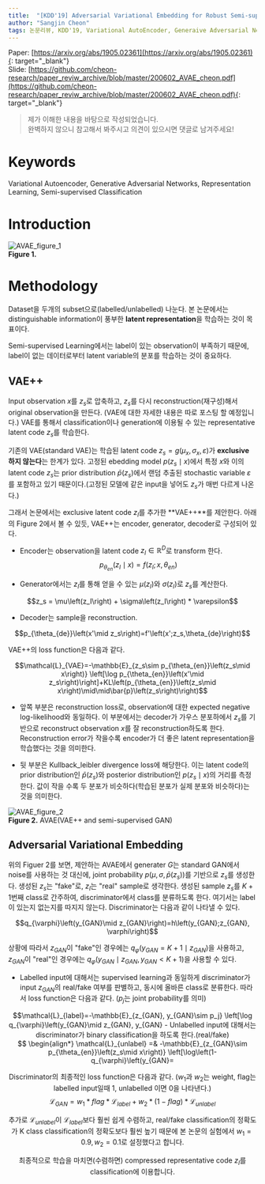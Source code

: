 ```yaml
---
title:  "[KDD'19] Adversarial Variational Embedding for Robust Semi-supervised Learning"
author: "Sangjin Cheon"
tags: 논문리뷰, KDD'19, Variational AutoEncoder, Generaive Adversarial Networks, Representation Learning, Semi-supervised Learning, Classification
---
```


Paper: [https://arxiv.org/abs/1905.02361](https://arxiv.org/abs/1905.02361){: target="_blank"}  
Slide: [https://github.com/cheon-research/paper_reviw_archive/blob/master/200602_AVAE_cheon.pdf](https://github.com/cheon-research/paper_reviw_archive/blob/master/200602_AVAE_cheon.pdf){: target="_blank"}


>제가 이해한 내용을 바탕으로 작성되었습니다.  
>완벽하지 않으니 참고해서 봐주시고 의견이 있으시면 댓글로 남겨주세요!

# Keywords
Variational Autoencoder, Generative Adversarial Networks, Representation Learning, Semi-supervised Classification

# Introduction
![AVAE_figure_1](https://github.com/cheon-research/cheon-research.github.io/blob/master/assets/img/AVAE_figure_1.PNG?raw=true)  
**Figure 1.**  

# Methodology
Dataset을 두개의 subset으로(labelled/unlabelled) 나눈다. 본 논문에서는 distinguishable information이 풍부한 **latent representation**을 학습하는 것이 목표이다.  

Semi-supervised Learning에서는 label이 있는 observation이 부족하기 때문에, label이 없는 데이터로부터 latent variable의 분포를 학습하는 것이 중요하다.

## VAE++
Input observation $x$를 $z_s$로 압축하고, $z_s$를 다시 reconstruction(재구성)해서 original observation을 만든다. (VAE에 대한 자세한 내용은 따로 포스팅 할 예정입니다.) VAE를 통해서 classification이나 generation에 이용될 수 있는 representative latent code $z_s$를 학습한다.  

기존의 VAE(standard VAE)는 학습된 latent code $z_s = g\left(\mu_x, \sigma_x, \varepsilon\right)$가 **exclusive 하지 않는다**는 한계가 있다. 고정된 ebedding model $p\left(z_s\mid x\right)$에서 특정 $x$와 이의 latent code $z_s$는 prior distribution $\bar{p}\left(z_s\right)$에서 랜덤 추출된 stochastic variable $\varepsilon$를 포함하고 있기 때문이다.(고정된 모델에 같은 input을 넣어도 $z_s$가 매번 다르게 나온다.)  

그래서 논문에서는 exclusive latent code $z_I$를 추가한 **VAE++**를 제안한다. 아래의 Figure 2에서 볼 수 있듯, VAE++는 encoder, generator, decoder로 구성되어 있다.  

* Encoder는 observation을 latent code $z_I \in \mathbb{R}^D$로 transform 한다.  
$$p_{\theta_{en}}\left(z_I\mid x\right)=f\left(z_I;x,\theta_{en}\right)$$  

* Generator에서는 $z_I$를 통해 얻을 수 있는 $\mu\left(z_I\right)$와 $\sigma\left(z_I\right)$로 $z_s$를 계산한다.  
<center>$$z_s = \mu\left(z_I\right) + \sigma\left(z_I\right) * \varepsilon$$</center>  

* Decoder는 sample을 reconstruction.  
<center>$$p_{\theta_{de}}\left(x'\mid z_s\right)=f'\left(x';z_s,\theta_{de}\right)$$</center>  

VAE++의 loss function은 다음과 같다.  
<center>$$\mathcal{L}_{VAE}=-\mathbb{E}_{z_s\sim p_{\theta_{en}}\left(z_s\mid x\right)} \left[\log p_{\theta_{en}}\left(x'\mid z_s\right)\right]+KL\left(p_{\theta_{en}}\left(z_s\mid x\right)\mid\mid\bar{p}\left(z_s\right)\right)$$</center>  

* 앞쪽 부분은 reconstruction loss로, observation에 대한 expected negative log-likelihood와 동일하다. 이 부분에서는 decoder가 가우스 분포하에서 $z_s$를 기반으로 reconstruct observation $x$를 잘 reconstruction하도록 한다. Reconstruction error가 작을수록 encoder가 더 좋은 latent representation을 학습했다는 것을 의미한다.  
  
* 뒷 부분은 Kullback_leibler divergence loss에 해당한다. 이는 latent code의 prior distribution인 $\bar{p}\left(z_s \right)$와 posterior distribution인 $p\left(z_s \mid x \right)$의 거리를 측정한다. 값이 작을 수록 두 분포가 비슷하다(학습된 분포가 실제 분포와 비슷하다)는 것을 의미한다.  

![AVAE_figure_2](https://github.com/cheon-research/cheon-research.github.io/blob/master/assets/img/AVAE_figure_2.PNG?raw=true)  
**Figure 2.** AVAE(VAE++ and semi-supervised GAN)  

## Adversarial Variational Embedding
위의 Figuer 2를 보면, 제안하는 AVAE에서 generater $G$는 standard GAN에서 noise를 사용하는 것 대신에, joint probability $p\left(\mu, \sigma, \bar{p}\left(z_s\right)\right)$를 기반으로 $z_s$를 생성한다. 생성된 $z_s$는 "fake"로, $z_I$는 "real" sample로 생각한다. 생성된 sample $z_s$를 $K+1$번째 class로 간주하여, discriminator에서 class를 분류하도록 한다. 여기서는 label이 있는지 없는지를 따지지 않는다. Discriminator는 다음과 같이 나타낼 수 있다.  
<center>$$q_{\varphi}\left(y_{GAN}\mid z_{GAN}\right)=h\left(y_{GAN};z_{GAN}, \varphi\right)$$</center>  

상황에 따라서 $z_{GAN}$이 "fake"인 경우에는 $q_{\varphi}\left(y_{GAN}=K+1\mid z_{GAN}\right)$을 사용하고, $z_{GAN}$이 "real"인 경우에는 $q_{\varphi}\left(y_{GAN}\mid z_{GAN}, y_{GAN}<K+1\right)$을 사용할 수 있다.  

- Labelled input에 대해서는 supervised learning과 동일하게 discriminator가 input $z_{GAN}$의 real/fake 여부를 판별하고, 동시에 올바른 class로 분류한다. 따라서 loss function은 다음과 같다. ($p_j$는 joint probability를 의미)  
<center>$$\mathcal{L}_{label}=-\mathbb{E}_{z_{GAN}, y_{GAN}\sim p_j} \left[\log q_{\varphi}\left(y_{GAN}\mid z_{GAN}, y_{GAN}<K+1\right)\right]$$</center>  
- Unlabelled input에 대해서는 discriminator가 binary classification을 하도록 한다.(real/fake)
<center>$$
\begin{align*}
\mathcal{L}_{unlabel} =& -\mathbb{E}_{z_{GAN}\sim p_{\theta_{en}}\left(z_s\mid x\right)} \left[\log\left(1-q_{\varphi}\left(y_{GAN}=<K+1\mid z_{GAN}\right)\right)\right] \\
& -\mathbb{E}_{z_{GAN}\sim p_{\theta_{en}}\left(z_s\mid x\right)} \left[\log\left(q_{\varphi}\left(y_{GAN}=<K+1\mid z_{GAN}\right)\right)\right]
\end{align*}
$$</center>  

Discriminator의 최종적인 loss function은 다음과 같다. ($w_1$과 $w_2$는 weight, flag는 labelled input일때 1, unlabelled 이면 0을 나타낸다.)  
$$\mathcal{L}_{GAN}=w_1*flag*\mathcal{L}_{label}+w_2*\left(1-flag\right)*\mathcal{L}_{unlabel}$$  

추가로 $\mathcal{L}_{unlabel}$이 $\mathcal{L}_{label}$보다 훨씬 쉽게 수렴하고, real/fake classification의 정확도가 K class classification의 정확도보다 훨씬 높기 때문에 본 논문의 실험에서 $w_1=0.9, w_2=0.1$로 설정했다고 합니다.  

최종적으로 학습을 마치면(수렴하면) compressed representative code $z_I$를 classification에 이용합니다.  
